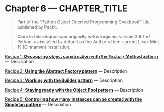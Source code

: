 # Chapter 6 — CHAPTER_TITLE

> Part of the "Python Object Oriented Programming Cookbook" title, 
> published by Packt.

> Code in this chapter was originally written against version 3.6.6 of Python, 
> as installed by default on the Author's then-current Linux Mint 19 (Cinnamon) 
> installation. 

[Recipe 1: **Decoupling object construction with the Factory Method pattern**](C06R01_FactoryMethodPattern.py) — 
Description

[Recipe 2: **Using the Abstract Factory pattern**](C06R02_AbstractFactoryPattern.py) — 
Description

[Recipe 3: **Working with the Builder pattern**](C06R04_BuilderPattern.py) — 
Description

[Recipe 4: **Staying ready with the Object Pool pattern**](C06R05_ObjectPoolPattern.py) — 
Description

[Recipe 5: **Controlling how many instances can be created with the Singleton pattern**](C06R06_SingletonPattern.py) — 
Description
